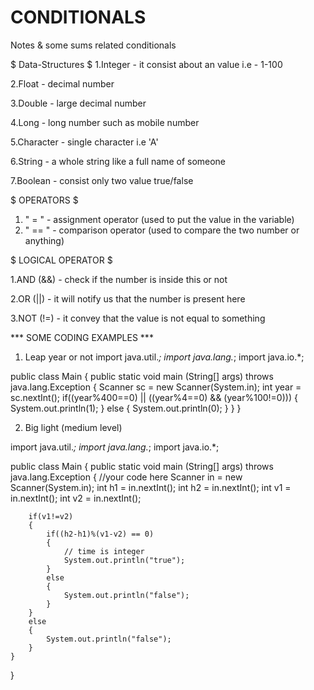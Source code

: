 # CONDITIONALS
Notes &amp; some sums related conditionals 

$ Data-Structures $
1.Integer - it consist about an value i.e - 1-100

2.Float - decimal number

3.Double - large decimal number

4.Long - long number such as mobile number

5.Character - single character i.e 'A'

6.String - a whole string like a full name of someone

7.Boolean - consist only two value true/false

$ OPERATORS $
1. " = " - assignment operator (used to put the value in the variable)
2. " == " - comparison operator (used to compare the two number or anything)

$ LOGICAL OPERATOR $

1.AND (&&) - check if the number is inside this or not

2.OR (||) - it will notify us that the number is present here

3.NOT (!=) - it convey that the value is not equal to something

*** SOME CODING EXAMPLES ***

1. Leap year or not
import java.util.*;
import java.lang.*;
import java.io.*;

public class Main
{
	public static void main (String[] args) throws java.lang.Exception
	{
  Scanner sc = new Scanner(System.in);
		int year = sc.nextInt();
   if((year%400==0) || ((year%4==0) && (year%100!=0)))
   {
     System.out.println(1);
   }
    else
    {
      System.out.println(0);
    }
  }
}

2. Big light (medium level)

import java.util.*;
import java.lang.*;
import java.io.*;

public class Main
{
	public static void main (String[] args) throws java.lang.Exception
	{
		//your code here
        Scanner in = new Scanner(System.in);
        int h1 = in.nextInt();
		int h2 = in.nextInt();
		int v1 = in.nextInt();
		int v2 = in.nextInt();
		
		if(v1!=v2)
		{
		    if((h2-h1)%(v1-v2) == 0)
		    {
		        // time is integer 
		        System.out.println("true");
		    }
		    else
		    {
		        System.out.println("false");
		    }
		}
		else 
		{
		    System.out.println("false");
		}
	}

}

